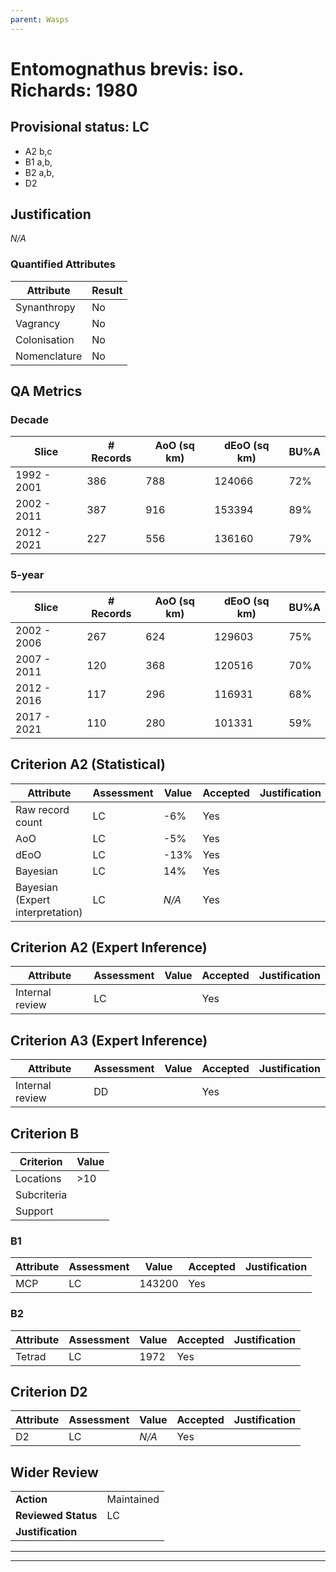 ```yaml
---
parent: Wasps
---
```

# Entomognathus brevis: iso. Richards: 1980
## Provisional status: LC
- A2 b,c
- B1 a,b, 
- B2 a,b, 
- D2

## Justification
*N/A*
### Quantified Attributes
|Attribute|Result|
|---|---|
|Synanthropy|No|
|Vagrancy|No|
|Colonisation|No|
|Nomenclature|No|
## QA Metrics
### Decade
| Slice | # Records | AoO (sq km) | dEoO (sq km) |BU%A |
|---|---|---|---|---|
|1992 - 2001|386|788|124066|72%|
|2002 - 2011|387|916|153394|89%|
|2012 - 2021|227|556|136160|79%|
### 5-year
| Slice | # Records | AoO (sq km) | dEoO (sq km) |BU%A |
|---|---|---|---|---|
|2002 - 2006|267|624|129603|75%|
|2007 - 2011|120|368|120516|70%|
|2012 - 2016|117|296|116931|68%|
|2017 - 2021|110|280|101331|59%|
## Criterion A2 (Statistical)
|Attribute|Assessment|Value|Accepted|Justification
|---|---|---|---|---|
|Raw record count|LC|-6%|Yes||
|AoO|LC|-5%|Yes||
|dEoO|LC|-13%|Yes||
|Bayesian|LC|14%|Yes||
|Bayesian (Expert interpretation)|LC|*N/A*|Yes||
## Criterion A2 (Expert Inference)
|Attribute|Assessment|Value|Accepted|Justification
|---|---|---|---|---|
|Internal review|LC||Yes||
## Criterion A3 (Expert Inference)
|Attribute|Assessment|Value|Accepted|Justification
|---|---|---|---|---|
|Internal review|DD||Yes||
## Criterion B
|Criterion| Value|
|---|---|
|Locations|>10|
|Subcriteria||
|Support||
### B1
|Attribute|Assessment|Value|Accepted|Justification
|---|---|---|---|---|
|MCP|LC|143200|Yes||
### B2
|Attribute|Assessment|Value|Accepted|Justification
|---|---|---|---|---|
|Tetrad|LC|1972|Yes||
## Criterion D2
|Attribute|Assessment|Value|Accepted|Justification
|---|---|---|---|---|
|D2|LC|*N/A*|Yes||
## Wider Review
|  |  |
|---|---|
|**Action**|Maintained|
|**Reviewed Status**|LC|
|**Justification**||
---
 ---
 <br><br>
 
